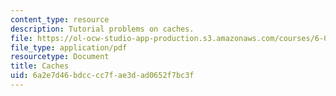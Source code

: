 ```yaml
---
content_type: resource
description: Tutorial problems on caches.
file: https://ol-ocw-studio-app-production.s3.amazonaws.com/courses/6-004-computation-structures-spring-2009/6a2e7d46bdcccc7fae3dad0652f7bc3f_MIT6_004s09_tutor16.pdf
file_type: application/pdf
resourcetype: Document
title: Caches
uid: 6a2e7d46-bdcc-cc7f-ae3d-ad0652f7bc3f
---
```

